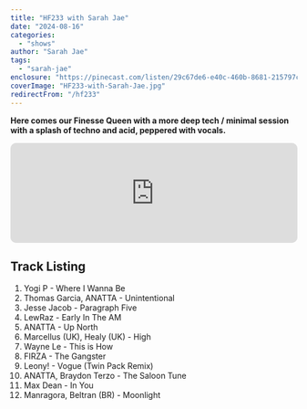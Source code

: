 ```yaml
---
title: "HF233 with Sarah Jae"
date: "2024-08-16"
categories:
  - "shows"
author: "Sarah Jae"
tags:
  - "sarah-jae"
enclosure: "https://pinecast.com/listen/29c67de6-e40c-460b-8681-215797ca106d.mp3 63094946 audio/mpeg "
coverImage: "HF233-with-Sarah-Jae.jpg"
redirectFrom: "/hf233"
---
```


**Here comes our Finesse Queen with a more deep tech / minimal session with a splash of techno and acid, peppered with vocals.**

<iframe id="embedPlayer" src="https://embed.podcasts.apple.com/gb/podcast/hf233-with-sarah-jae-16-aug-2024/id355833875?i=1000665558788&amp;itsct=podcast_box_player&amp;itscg=30200&amp;ls=1&amp;theme=auto" height="175px" frameborder="0" sandbox="allow-forms allow-popups allow-same-origin allow-scripts allow-top-navigation-by-user-activation" allow="autoplay *; encrypted-media *; clipboard-write" style="width: 100%; max-width: 660px; overflow: hidden; border-radius: 10px; transform: translateZ(0px); animation: 2s ease 0s 6 normal none running loading-indicator; background-color: rgb(228, 228, 228);"></iframe>

## Track Listing

1. Yogi P - Where I Wanna Be
2. Thomas Garcia, ANATTA - Unintentional
3. Jesse Jacob - Paragraph Five
4. LewRaz - Early In The AM
5. ANATTA - Up North
6. Marcellus (UK), Healy (UK) - High
7. Wayne Le - This is How
8. FIRZA - The Gangster
9. Leony! - Vogue (Twin Pack Remix)
10. ANATTA, Braydon Terzo - The Saloon Tune
11. Max Dean - In You
12. Manragora, Beltran (BR) - Moonlight
